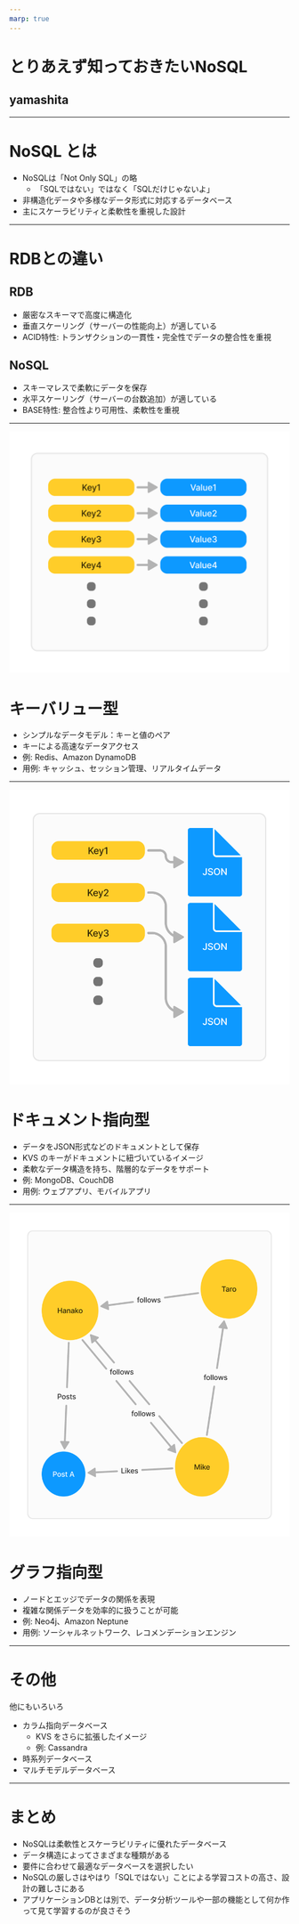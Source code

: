 ```yaml
---
marp: true
---
```


# とりあえず知っておきたいNoSQL
## yamashita

---

# NoSQL とは

- NoSQLは「Not Only SQL」の略
  - 「SQLではない」ではなく「SQLだけじゃないよ」
- 非構造化データや多様なデータ形式に対応するデータベース
- 主にスケーラビリティと柔軟性を重視した設計

---

# RDBとの違い

## RDB
- 厳密なスキーマで高度に構造化
- 垂直スケーリング（サーバーの性能向上）が適している
- ACID特性: トランザクションの一貫性・完全性でデータの整合性を重視

## NoSQL
- スキーマレスで柔軟にデータを保存
- 水平スケーリング（サーバーの台数追加）が適している
- BASE特性: 整合性より可用性、柔軟性を重視

---

![bg right contain](../assets/kvs.png)

# キーバリュー型

- シンプルなデータモデル：キーと値のペア
- キーによる高速なデータアクセス
- 例: Redis、Amazon DynamoDB
- 用例: キャッシュ、セッション管理、リアルタイムデータ

---

![bg right contain](../assets/kvs-document.png)

# ドキュメント指向型

- データをJSON形式などのドキュメントとして保存
- KVS のキーがドキュメントに紐づいているイメージ
- 柔軟なデータ構造を持ち、階層的なデータをサポート
- 例: MongoDB、CouchDB
- 用例: ウェブアプリ、モバイルアプリ

---

![bg right contain](../assets/graph-db.png)

# グラフ指向型

- ノードとエッジでデータの関係を表現
- 複雑な関係データを効率的に扱うことが可能
- 例: Neo4j、Amazon Neptune
- 用例: ソーシャルネットワーク、レコメンデーションエンジン

---

# その他

他にもいろいろ
- カラム指向データベース
  - KVS をさらに拡張したイメージ
  - 例: Cassandra
- 時系列データベース
- マルチモデルデータベース

---

# まとめ

- NoSQLは柔軟性とスケーラビリティに優れたデータベース
- データ構造によってさまざまな種類がある
- 要件に合わせて最適なデータベースを選択したい
- NoSQLの厳しさはやはり「SQLではない」ことによる学習コストの高さ、設計の難しさにある
- アプリケーションDBとは別で、データ分析ツールや一部の機能として何か作って見て学習するのが良さそう
